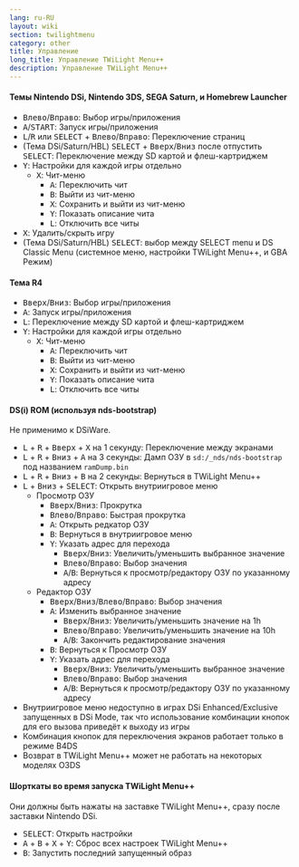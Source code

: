 ```yaml
---
lang: ru-RU
layout: wiki
section: twilightmenu
category: other
title: Управление
long_title: Управление TWiLight Menu++
description: Управление TWiLight Menu++
---
```


#### Темы Nintendo DSi, Nintendo 3DS, SEGA Saturn, и Homebrew Launcher
- <kbd>Влево</kbd>/<kbd>Вправо</kbd>: Выбор игры/приложения
- <kbd class="face">A</kbd>/<kbd>START</kbd>: Запуск игры/приложения
- <kbd class="l">L</kbd>/<kbd class="r">R</kbd> или <kbd>SELECT</kbd> + <kbd>Влево</kbd>/<kbd>Вправо</kbd>: Переключение страниц
- (Тема DSi/Saturn/HBL) <kbd>SELECT</kbd> + <kbd>Вверх</kbd>/<kbd>Вниз</kbd> после отпустить <kbd>SELECT</kbd>: Переключение между SD картой и флеш-картриджем
- <kbd class="face">Y</kbd>: Настройки для каждой игры отдельно
   - <kbd class="face">X</kbd>: Чит-меню
      - <kbd class="face">A</kbd>: Переключить чит
      - <kbd class="face">B</kbd>: Выйти из чит-меню
      - <kbd class="face">X</kbd>: Сохранить и выйти из чит-меню
      - <kbd class="face">Y</kbd>: Показать описание чита
      - <kbd class="l">L</kbd>: Отключить все читы
- <kbd class="face">X</kbd>: Удалить/скрыть игру
- (Тема DSi/Saturn/HBL) <kbd>SELECT</kbd>: выбор между SELECT menu и DS Classic Menu (системное меню, настройки TWiLight Menu++, и GBA Режим)

#### Тема R4
- <kbd>Вверх</kbd>/<kbd>Вниз</kbd>: Выбор игры/приложения
- <kbd class="face">A</kbd>: Запуск игры/приложения
- <kbd class="l">L</kbd>: Переключение между SD картой и флеш-картриджем
- <kbd class="face">Y</kbd>: Настройки для каждой игры отдельно
   - <kbd class="face">X</kbd>: Чит-меню
      - <kbd class="face">A</kbd>: Переключить чит
      - <kbd class="face">B</kbd>: Выйти из чит-меню
      - <kbd class="face">X</kbd>: Сохранить и выйти из чит-меню
      - <kbd class="face">Y</kbd>: Показать описание чита
      - <kbd class="l">L</kbd>: Отключить все читы

#### DS(i) ROM (используя nds-bootstrap)
Не применимо к DSiWare.
- <kbd class="l">L</kbd> + <kbd class="r">R</kbd> + <kbd>Вверх</kbd> + <kbd class="face">X</kbd> на 1 секунду: Переключение между экранами
- <kbd class="l">L</kbd> + <kbd class="r">R</kbd> + <kbd>Вниз</kbd> + <kbd class="face">A</kbd> на 3 секунды: Дамп ОЗУ в `sd:/_nds/nds-bootstrap` под названием `ramDump.bin`
- <kbd class="l">L</kbd> + <kbd class="r">R</kbd> + <kbd>Вниз</kbd> + <kbd class="face">B</kbd> на 2 секунды: Вернуться в TWiLight Menu++
- <kbd class="l">L</kbd> + <kbd>Вниз</kbd> + <kbd>SELECT</kbd>: Открыть внутриигровое меню
   - Просмотр ОЗУ
      - <kbd>Вверх</kbd>/<kbd>Вниз</kbd>: Прокрутка
      - <kbd>Влево</kbd>/<kbd>Вправо</kbd>: Быстрая прокрутка
      - <kbd class="face">A</kbd>: Открыть редкатор ОЗУ
      - <kbd class="face">B</kbd>: Вернуться в внутриигровое меню
      - <kbd class="face">Y</kbd>: Указать адрес для перехода
        - <kbd>Вверх</kbd>/<kbd>Вниз</kbd>: Увеличить/уменьшить выбранное значение
        - <kbd>Влево</kbd>/<kbd>Вправо</kbd>: Выбор значения
        - <kbd class="face">A</kbd>/<kbd class="face">B</kbd>: Вернуться к просмотр/редактору ОЗУ по указанному адресу
   - Редактор ОЗУ
      - <kbd>Вверх</kbd>/<kbd>Вниз</kbd>/<kbd>Влево</kbd>/<kbd>Вправо</kbd>: Выбор значения
      - <kbd class="face">A</kbd>: Изменить выбранное значение
         - <kbd>Вверх</kbd>/<kbd>Вниз</kbd>: Увеличить/уменьшить значение на 1h
         - <kbd>Влево</kbd>/<kbd>Вправо</kbd>: Увеличить/уменьшить значение на 10h
         - <kbd class="face">A</kbd>/<kbd class="face">B</kbd>: Закончить редактирование значения
      - <kbd class="face">B</kbd>: Вернуться к Просмотр ОЗУ
      - <kbd class="face">Y</kbd>: Указать адрес для перехода
        - <kbd>Вверх</kbd>/<kbd>Вниз</kbd>: Увеличить/уменьшить выбранное значение
        - <kbd>Влево</kbd>/<kbd>Вправо</kbd>: Выбор значения
        - <kbd class="face">A</kbd>/<kbd class="face">B</kbd>: Вернуться к просмотр/редактору ОЗУ по указанному адресу
- Внутриигровое меню недоступно в играх DSi Enhanced/Exclusive запущенных в DSi Mode, так что использование комбинации кнопок для его вызова приведёт к выходу из игры
- Комбинация кнопок для переключения экранов работает только в режиме B4DS
- Возврат в TWiLight Menu++ может не работать на некоторых моделях O3DS

#### Шорткаты во время запуска TWiLight Menu++
Они должны быть нажаты на заставке TWiLight Menu++, сразу после заставки Nintendo DSi.

- <kbd>SELECT</kbd>: Открыть настройки
- <kbd class="face">A</kbd> + <kbd class="face">B</kbd> + <kbd class="face">X</kbd> + <kbd class="face">Y</kbd>: Сброс всех настроек TWiLight Menu++
- <kbd class="face">B</kbd>: Запустить последний запущенный образ
